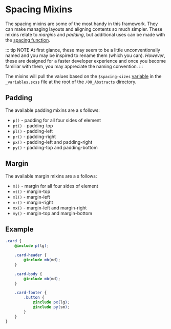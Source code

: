 # Spacing  Mixins

The spacing mixins are some of the most handy in this framework. They can make managing layouts and aligning contents so much simpler. These mixins relate to _margins_ and _padding_, but additional uses can be made with the [spacing function](/framework/documentation/functions/spacing.html).

::: tip NOTE
At first glance, these may seem to be a little unconventionally named and you may be inspired to rename them (which you can). _However_, these are designed for a faster developer experience and once you become familiar with them, you may appreciate the naming convention.
:::

The mixins will pull the values based on the `$spacing-sizes` [variable](/framework/documentation/variables.html#spacing) in the `_variables.scss` file at the root of the `/00_Abstracts` directory.

## Padding

The available padding mixins are a s follows:

- `p()`  - padding for all four sides of element
- `pt()` - padding-top
- `pl()` - padding-left
- `pr()` - padding-right
- `px()` - padding-left and padding-right
- `py()` - padding-top and padding-bottom

## Margin

The available margin mixins are a s follows:

- `m()`  - margin for all four sides of element
- `mt()` - margin-top
- `ml()` - margin-left
- `mr()` - margin-right
- `mx()` - margin-left and margin-right
- `my()` - margin-top and margin-bottom

## Example

```scss
.card {
    @include p(lg);

    .card-header {
        @include mb(md);
    }

    .card-body {
        @include mb(md);
    }

    .card-footer {
        .button {
            @include px(lg);
            @include py(sm);
        }
    }
}
```
